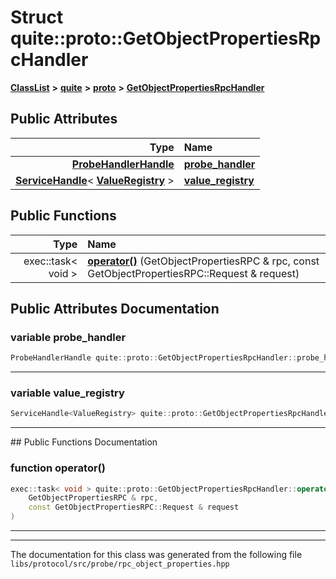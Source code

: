 

# Struct quite::proto::GetObjectPropertiesRpcHandler



[**ClassList**](annotated.md) **>** [**quite**](namespacequite.md) **>** [**proto**](namespacequite_1_1proto.md) **>** [**GetObjectPropertiesRpcHandler**](structquite_1_1proto_1_1GetObjectPropertiesRpcHandler.md)


























## Public Attributes

| Type | Name |
| ---: | :--- |
|  [**ProbeHandlerHandle**](classquite_1_1ServiceHandle.md) | [**probe\_handler**](#variable-probe_handler)  <br> |
|  [**ServiceHandle**](classquite_1_1ServiceHandle.md)&lt; [**ValueRegistry**](classquite_1_1ValueRegistry.md) &gt; | [**value\_registry**](#variable-value_registry)  <br> |
















## Public Functions

| Type | Name |
| ---: | :--- |
|  exec::task&lt; void &gt; | [**operator()**](#function-operator()) (GetObjectPropertiesRPC & rpc, const GetObjectPropertiesRPC::Request & request) <br> |




























## Public Attributes Documentation




### variable probe\_handler 

```C++
ProbeHandlerHandle quite::proto::GetObjectPropertiesRpcHandler::probe_handler;
```




<hr>



### variable value\_registry 

```C++
ServiceHandle<ValueRegistry> quite::proto::GetObjectPropertiesRpcHandler::value_registry;
```




<hr>
## Public Functions Documentation




### function operator() 

```C++
exec::task< void > quite::proto::GetObjectPropertiesRpcHandler::operator() (
    GetObjectPropertiesRPC & rpc,
    const GetObjectPropertiesRPC::Request & request
) 
```




<hr>

------------------------------
The documentation for this class was generated from the following file `libs/protocol/src/probe/rpc_object_properties.hpp`

